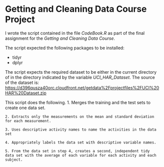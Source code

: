 # Getting and Cleaning Data Course Project

I wrote the script contained in the file *CodeBook.R* as part of the final assignment for the *Getting and Cleaning Data Course*.

The script expected the following packages to be installed:
* tidyr
* dplyr

The script expects the required dataset to be either in the current directory of in the directory indicated by the variable *UCI_HAR_Dataset*.
The source of the dataset is: https://d396qusza40orc.cloudfront.net/getdata%2Fprojectfiles%2FUCI%20HAR%20Dataset.zip 


This script does the following. 
	1. Merges the training and the test sets to create one data set.
	
	2. Extracts only the measurements on the mean and standard deviation for each measurement. 
	
	3. Uses descriptive activity names to name the activities in the data set
	
	4. Appropriately labels the data set with descriptive variable names. 
	
	5. From the data set in step 4, creates a second, independent tidy data set with the average of each variable for each activity and each subject.
	

